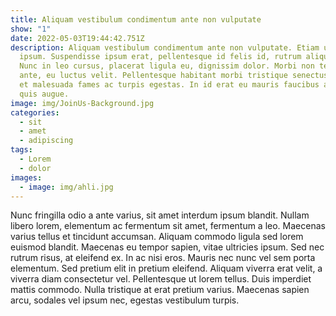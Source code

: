 ```yaml
---
title: Aliquam vestibulum condimentum ante non vulputate
show: "1"
date: 2022-05-03T19:44:42.751Z
description: Aliquam vestibulum condimentum ante non vulputate. Etiam ut aliquam
  ipsum. Suspendisse ipsum erat, pellentesque id felis id, rutrum aliquet odio.
  Nunc in leo cursus, placerat ligula eu, dignissim dolor. Morbi non tempor
  ante, eu luctus velit. Pellentesque habitant morbi tristique senectus et netus
  et malesuada fames ac turpis egestas. In id erat eu mauris faucibus auctor non
  quis augue.
image: img/JoinUs-Background.jpg
categories:
  - sit
  - amet
  - adipiscing
tags:
  - Lorem
  - dolor
images:
  - image: img/ahli.jpg
---
```

<!--StartFragment-->

Nunc fringilla odio a ante varius, sit amet interdum ipsum blandit. Nullam libero lorem, elementum ac fermentum sit amet, fermentum a leo. Maecenas varius tellus et tincidunt accumsan. Aliquam commodo ligula sed lorem euismod blandit. Maecenas eu tempor sapien, vitae ultricies ipsum. Sed nec rutrum risus, at eleifend ex. In ac nisi eros. Mauris nec nunc vel sem porta elementum. Sed pretium elit in pretium eleifend. Aliquam viverra erat velit, a viverra diam consectetur vel. Pellentesque ut lorem tellus. Duis imperdiet mattis commodo. Nulla tristique at erat pretium varius. Maecenas sapien arcu, sodales vel ipsum nec, egestas vestibulum turpis.



<!--EndFragment-->